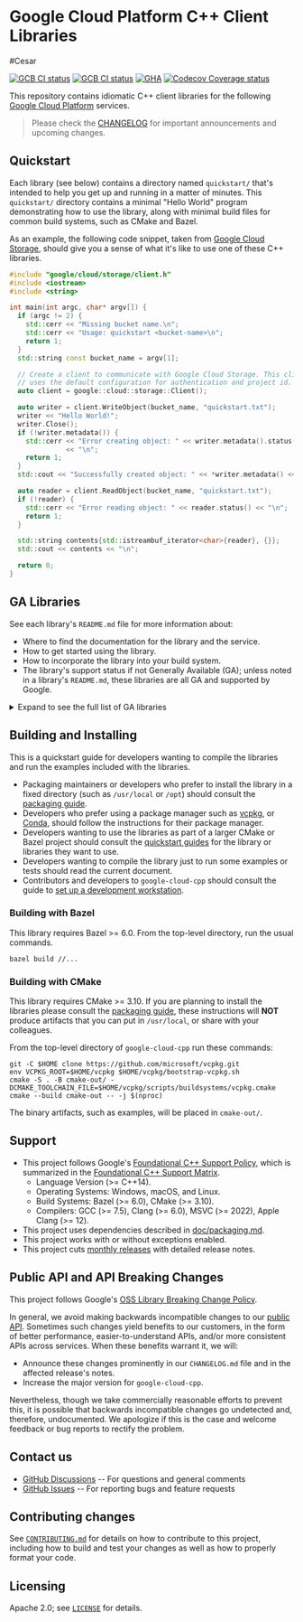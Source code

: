# Google Cloud Platform C++ Client Libraries
#Cesar 

<!-- This file is automatically generated by ci/test-markdown/generate-readme.sh -->

[![GCB CI status][gcb-clang-tidy-shield]][gcb-clang-tidy-link]
[![GCB CI status][gcb-asan-shield]][gcb-asan-link]
[![GHA][gha-shield]][gha-link]
[![Codecov Coverage status][codecov-shield]][codecov-link]

This repository contains idiomatic C++ client libraries for the following
[Google Cloud Platform](https://cloud.google.com/) services.

> Please check the [CHANGELOG] for important announcements and upcoming changes.

## Quickstart

Each library (see below) contains a directory named `quickstart/` that's
intended to help you get up and running in a matter of minutes. This
`quickstart/` directory contains a minimal "Hello World" program demonstrating
how to use the library, along with minimal build files for common build systems,
such as CMake and Bazel.

As an example, the following code snippet, taken from
[Google Cloud Storage](google/cloud/storage/README.md), should give you a sense
of what it's like to use one of these C++ libraries.

<!-- inject-quickstart-start -->

```cc
#include "google/cloud/storage/client.h"
#include <iostream>
#include <string>

int main(int argc, char* argv[]) {
  if (argc != 2) {
    std::cerr << "Missing bucket name.\n";
    std::cerr << "Usage: quickstart <bucket-name>\n";
    return 1;
  }
  std::string const bucket_name = argv[1];

  // Create a client to communicate with Google Cloud Storage. This client
  // uses the default configuration for authentication and project id.
  auto client = google::cloud::storage::Client();

  auto writer = client.WriteObject(bucket_name, "quickstart.txt");
  writer << "Hello World!";
  writer.Close();
  if (!writer.metadata()) {
    std::cerr << "Error creating object: " << writer.metadata().status()
              << "\n";
    return 1;
  }
  std::cout << "Successfully created object: " << *writer.metadata() << "\n";

  auto reader = client.ReadObject(bucket_name, "quickstart.txt");
  if (!reader) {
    std::cerr << "Error reading object: " << reader.status() << "\n";
    return 1;
  }

  std::string contents{std::istreambuf_iterator<char>{reader}, {}};
  std::cout << contents << "\n";

  return 0;
}
```

<!-- inject-quickstart-end -->

## GA Libraries

See each library's `README.md` file for more information about:

- Where to find the documentation for the library and the service.
- How to get started using the library.
- How to incorporate the library into your build system.
- The library's support status if not Generally Available (GA); unless noted in
  a library's `README.md`, these libraries are all GA and supported by Google.

<details>
<summary>Expand to see the full list of GA libraries</summary>

<!-- inject-GA-features-start -->

- [Access Approval API](google/cloud/accessapproval/README.md)
  [[quickstart]](google/cloud/accessapproval/quickstart/README.md)
  [[reference]](https://cloud.google.com/cpp/docs/reference/accessapproval/latest)
- [Access Context Manager API](google/cloud/accesscontextmanager/README.md)
  [[quickstart]](google/cloud/accesscontextmanager/quickstart/README.md)
  [[reference]](https://cloud.google.com/cpp/docs/reference/accesscontextmanager/latest)
- [Advisory Notifications API](google/cloud/advisorynotifications/README.md)
  [[quickstart]](google/cloud/advisorynotifications/quickstart/README.md)
  [[reference]](https://cloud.google.com/cpp/docs/reference/advisorynotifications/latest)
- [Vertex AI API](google/cloud/aiplatform/README.md)
  [[quickstart]](google/cloud/aiplatform/quickstart/README.md)
  [[reference]](https://cloud.google.com/cpp/docs/reference/aiplatform/latest)
- [AlloyDB API](google/cloud/alloydb/README.md)
  [[quickstart]](google/cloud/alloydb/quickstart/README.md)
  [[reference]](https://cloud.google.com/cpp/docs/reference/alloydb/latest)
- [API Gateway API](google/cloud/apigateway/README.md)
  [[quickstart]](google/cloud/apigateway/quickstart/README.md)
  [[reference]](https://cloud.google.com/cpp/docs/reference/apigateway/latest)
- [Apigee Connect API](google/cloud/apigeeconnect/README.md)
  [[quickstart]](google/cloud/apigeeconnect/quickstart/README.md)
  [[reference]](https://cloud.google.com/cpp/docs/reference/apigeeconnect/latest)
- [API Keys API](google/cloud/apikeys/README.md)
  [[quickstart]](google/cloud/apikeys/quickstart/README.md)
  [[reference]](https://cloud.google.com/cpp/docs/reference/apikeys/latest)
- [App Engine Admin API](google/cloud/appengine/README.md)
  [[quickstart]](google/cloud/appengine/quickstart/README.md)
  [[reference]](https://cloud.google.com/cpp/docs/reference/appengine/latest)
- [App Hub API](google/cloud/apphub/README.md)
  [[quickstart]](google/cloud/apphub/quickstart/README.md)
  [[reference]](https://cloud.google.com/cpp/docs/reference/apphub/latest)
- [Artifact Registry API](google/cloud/artifactregistry/README.md)
  [[quickstart]](google/cloud/artifactregistry/quickstart/README.md)
  [[reference]](https://cloud.google.com/cpp/docs/reference/artifactregistry/latest)
- [Cloud Asset API](google/cloud/asset/README.md)
  [[quickstart]](google/cloud/asset/quickstart/README.md)
  [[reference]](https://cloud.google.com/cpp/docs/reference/asset/latest)
- [Assured Workloads API](google/cloud/assuredworkloads/README.md)
  [[quickstart]](google/cloud/assuredworkloads/quickstart/README.md)
  [[reference]](https://cloud.google.com/cpp/docs/reference/assuredworkloads/latest)
- [Cloud AutoML API](google/cloud/automl/README.md)
  [[quickstart]](google/cloud/automl/quickstart/README.md)
  [[reference]](https://cloud.google.com/cpp/docs/reference/automl/latest)
- [Backup and DR Service API](google/cloud/backupdr/README.md)
  [[quickstart]](google/cloud/backupdr/quickstart/README.md)
  [[reference]](https://cloud.google.com/cpp/docs/reference/backupdr/latest)
- [Bare Metal Solution API](google/cloud/baremetalsolution/README.md)
  [[quickstart]](google/cloud/baremetalsolution/quickstart/README.md)
  [[reference]](https://cloud.google.com/cpp/docs/reference/baremetalsolution/latest)
- [Batch API](google/cloud/batch/README.md)
  [[quickstart]](google/cloud/batch/quickstart/README.md)
  [[reference]](https://cloud.google.com/cpp/docs/reference/batch/latest)
- [BeyondCorp API](google/cloud/beyondcorp/README.md)
  [[quickstart]](google/cloud/beyondcorp/quickstart/README.md)
  [[reference]](https://cloud.google.com/cpp/docs/reference/beyondcorp/latest)
- [Google Cloud BigQuery](google/cloud/bigquery/README.md)
  [[quickstart]](google/cloud/bigquery/quickstart/README.md)
  [[reference]](https://cloud.google.com/cpp/docs/reference/bigquery/latest)
- [BigQuery API](google/cloud/bigquerycontrol/README.md)
  [[quickstart]](google/cloud/bigquerycontrol/quickstart/README.md)
  [[reference]](https://cloud.google.com/cpp/docs/reference/bigquerycontrol/latest)
- [Google Cloud Bigtable](google/cloud/bigtable/README.md)
  [[quickstart]](google/cloud/bigtable/quickstart/README.md)
  [[reference]](https://cloud.google.com/cpp/docs/reference/bigtable/latest)
- [Cloud Billing Budget API](google/cloud/billing/README.md)
  [[quickstart]](google/cloud/billing/quickstart/README.md)
  [[reference]](https://cloud.google.com/cpp/docs/reference/billing/latest)
- [Binary Authorization API](google/cloud/binaryauthorization/README.md)
  [[quickstart]](google/cloud/binaryauthorization/quickstart/README.md)
  [[reference]](https://cloud.google.com/cpp/docs/reference/binaryauthorization/latest)
- [Certificate Manager API](google/cloud/certificatemanager/README.md)
  [[quickstart]](google/cloud/certificatemanager/quickstart/README.md)
  [[reference]](https://cloud.google.com/cpp/docs/reference/certificatemanager/latest)
- [Cloud Channel API](google/cloud/channel/README.md)
  [[quickstart]](google/cloud/channel/quickstart/README.md)
  [[reference]](https://cloud.google.com/cpp/docs/reference/channel/latest)
- [Cloud Build API](google/cloud/cloudbuild/README.md)
  [[quickstart]](google/cloud/cloudbuild/quickstart/README.md)
  [[reference]](https://cloud.google.com/cpp/docs/reference/cloudbuild/latest)
- [Cloud Controls Partner API](google/cloud/cloudcontrolspartner/README.md)
  [[quickstart]](google/cloud/cloudcontrolspartner/quickstart/README.md)
  [[reference]](https://cloud.google.com/cpp/docs/reference/cloudcontrolspartner/latest)
- [Cloud Quotas API](google/cloud/cloudquotas/README.md)
  [[quickstart]](google/cloud/cloudquotas/quickstart/README.md)
  [[reference]](https://cloud.google.com/cpp/docs/reference/cloudquotas/latest)
- [Cloud Commerce Consumer Procurement API](google/cloud/commerce/README.md)
  [[quickstart]](google/cloud/commerce/quickstart/README.md)
  [[reference]](https://cloud.google.com/cpp/docs/reference/commerce/latest)
- [Cloud Composer](google/cloud/composer/README.md)
  [[quickstart]](google/cloud/composer/quickstart/README.md)
  [[reference]](https://cloud.google.com/cpp/docs/reference/composer/latest)
- [Compute Engine API](google/cloud/compute/README.md)
  [[quickstart]](google/cloud/compute/quickstart/README.md)
  [[reference]](https://cloud.google.com/cpp/docs/reference/compute/latest)
- [Confidential Computing API](google/cloud/confidentialcomputing/README.md)
  [[quickstart]](google/cloud/confidentialcomputing/quickstart/README.md)
  [[reference]](https://cloud.google.com/cpp/docs/reference/confidentialcomputing/latest)
- [Infrastructure Manager API](google/cloud/config/README.md)
  [[quickstart]](google/cloud/config/quickstart/README.md)
  [[reference]](https://cloud.google.com/cpp/docs/reference/config/latest)
- [Connectors API](google/cloud/connectors/README.md)
  [[quickstart]](google/cloud/connectors/quickstart/README.md)
  [[reference]](https://cloud.google.com/cpp/docs/reference/connectors/latest)
- [Contact Center AI Insights API](google/cloud/contactcenterinsights/README.md)
  [[quickstart]](google/cloud/contactcenterinsights/quickstart/README.md)
  [[reference]](https://cloud.google.com/cpp/docs/reference/contactcenterinsights/latest)
- [Kubernetes Engine API](google/cloud/container/README.md)
  [[quickstart]](google/cloud/container/quickstart/README.md)
  [[reference]](https://cloud.google.com/cpp/docs/reference/container/latest)
- [Container Analysis API](google/cloud/containeranalysis/README.md)
  [[quickstart]](google/cloud/containeranalysis/quickstart/README.md)
  [[reference]](https://cloud.google.com/cpp/docs/reference/containeranalysis/latest)
- [Document AI Warehouse API](google/cloud/contentwarehouse/README.md)
  [[quickstart]](google/cloud/contentwarehouse/quickstart/README.md)
  [[reference]](https://cloud.google.com/cpp/docs/reference/contentwarehouse/latest)
- [Google Cloud Data Catalog API](google/cloud/datacatalog/README.md)
  [[quickstart]](google/cloud/datacatalog/quickstart/README.md)
  [[reference]](https://cloud.google.com/cpp/docs/reference/datacatalog/latest)
- [Cloud Data Fusion API](google/cloud/datafusion/README.md)
  [[quickstart]](google/cloud/datafusion/quickstart/README.md)
  [[reference]](https://cloud.google.com/cpp/docs/reference/datafusion/latest)
- [Database Migration API](google/cloud/datamigration/README.md)
  [[quickstart]](google/cloud/datamigration/quickstart/README.md)
  [[reference]](https://cloud.google.com/cpp/docs/reference/datamigration/latest)
- [Cloud Dataplex API](google/cloud/dataplex/README.md)
  [[quickstart]](google/cloud/dataplex/quickstart/README.md)
  [[reference]](https://cloud.google.com/cpp/docs/reference/dataplex/latest)
- [Cloud Dataproc API](google/cloud/dataproc/README.md)
  [[quickstart]](google/cloud/dataproc/quickstart/README.md)
  [[reference]](https://cloud.google.com/cpp/docs/reference/dataproc/latest)
- [Cloud Datastore API](google/cloud/datastore/README.md)
  [[quickstart]](google/cloud/datastore/quickstart/README.md)
  [[reference]](https://cloud.google.com/cpp/docs/reference/datastore/latest)
- [Datastream API](google/cloud/datastream/README.md)
  [[quickstart]](google/cloud/datastream/quickstart/README.md)
  [[reference]](https://cloud.google.com/cpp/docs/reference/datastream/latest)
- [Google Cloud Deploy API](google/cloud/deploy/README.md)
  [[quickstart]](google/cloud/deploy/quickstart/README.md)
  [[reference]](https://cloud.google.com/cpp/docs/reference/deploy/latest)
- [Developer Connect API](google/cloud/developerconnect/README.md)
  [[quickstart]](google/cloud/developerconnect/quickstart/README.md)
  [[reference]](https://cloud.google.com/cpp/docs/reference/developerconnect/latest)
- [Dialogflow CX API](google/cloud/dialogflow_cx/README.md)
  [[quickstart]](google/cloud/dialogflow_cx/quickstart/README.md)
  [[reference]](https://cloud.google.com/cpp/docs/reference/dialogflow_cx/latest)
- [Dialogflow ES API](google/cloud/dialogflow_es/README.md)
  [[quickstart]](google/cloud/dialogflow_es/quickstart/README.md)
  [[reference]](https://cloud.google.com/cpp/docs/reference/dialogflow_es/latest)
- [Discovery Engine API](google/cloud/discoveryengine/README.md)
  [[quickstart]](google/cloud/discoveryengine/quickstart/README.md)
  [[reference]](https://cloud.google.com/cpp/docs/reference/discoveryengine/latest)
- [Cloud Data Loss Prevention (DLP) API](google/cloud/dlp/README.md)
  [[quickstart]](google/cloud/dlp/quickstart/README.md)
  [[reference]](https://cloud.google.com/cpp/docs/reference/dlp/latest)
- [Cloud Document AI API](google/cloud/documentai/README.md)
  [[quickstart]](google/cloud/documentai/quickstart/README.md)
  [[reference]](https://cloud.google.com/cpp/docs/reference/documentai/latest)
- [Cloud Domains API](google/cloud/domains/README.md)
  [[quickstart]](google/cloud/domains/quickstart/README.md)
  [[reference]](https://cloud.google.com/cpp/docs/reference/domains/latest)
- [Distributed Cloud Edge Container API](google/cloud/edgecontainer/README.md)
  [[quickstart]](google/cloud/edgecontainer/quickstart/README.md)
  [[reference]](https://cloud.google.com/cpp/docs/reference/edgecontainer/latest)
- [Distributed Cloud Edge Network API](google/cloud/edgenetwork/README.md)
  [[quickstart]](google/cloud/edgenetwork/quickstart/README.md)
  [[reference]](https://cloud.google.com/cpp/docs/reference/edgenetwork/latest)
- [Essential Contacts API](google/cloud/essentialcontacts/README.md)
  [[quickstart]](google/cloud/essentialcontacts/quickstart/README.md)
  [[reference]](https://cloud.google.com/cpp/docs/reference/essentialcontacts/latest)
- [Eventarc API](google/cloud/eventarc/README.md)
  [[quickstart]](google/cloud/eventarc/quickstart/README.md)
  [[reference]](https://cloud.google.com/cpp/docs/reference/eventarc/latest)
- [Cloud Filestore API](google/cloud/filestore/README.md)
  [[quickstart]](google/cloud/filestore/quickstart/README.md)
  [[reference]](https://cloud.google.com/cpp/docs/reference/filestore/latest)
- [Cloud Functions API](google/cloud/functions/README.md)
  [[quickstart]](google/cloud/functions/quickstart/README.md)
  [[reference]](https://cloud.google.com/cpp/docs/reference/functions/latest)
- [Backup for GKE API](google/cloud/gkebackup/README.md)
  [[quickstart]](google/cloud/gkebackup/quickstart/README.md)
  [[reference]](https://cloud.google.com/cpp/docs/reference/gkebackup/latest)
- [Connect Gateway API](google/cloud/gkeconnect/README.md)
  [[quickstart]](google/cloud/gkeconnect/quickstart/README.md)
  [[reference]](https://cloud.google.com/cpp/docs/reference/gkeconnect/latest)
- [GKE Hub](google/cloud/gkehub/README.md)
  [[quickstart]](google/cloud/gkehub/quickstart/README.md)
  [[reference]](https://cloud.google.com/cpp/docs/reference/gkehub/latest)
- [Anthos Multi-Cloud API](google/cloud/gkemulticloud/README.md)
  [[quickstart]](google/cloud/gkemulticloud/quickstart/README.md)
  [[reference]](https://cloud.google.com/cpp/docs/reference/gkemulticloud/latest)
- [Google Cloud IAM](google/cloud/iam/README.md)
  [[quickstart]](google/cloud/iam/quickstart/README.md)
  [[reference]](https://cloud.google.com/cpp/docs/reference/iam/latest)
- [Cloud Identity-Aware Proxy API](google/cloud/iap/README.md)
  [[quickstart]](google/cloud/iap/quickstart/README.md)
  [[reference]](https://cloud.google.com/cpp/docs/reference/iap/latest)
- [Cloud IDS API](google/cloud/ids/README.md)
  [[quickstart]](google/cloud/ids/quickstart/README.md)
  [[reference]](https://cloud.google.com/cpp/docs/reference/ids/latest)
- [Cloud Key Management Service (KMS) API](google/cloud/kms/README.md)
  [[quickstart]](google/cloud/kms/quickstart/README.md)
  [[reference]](https://cloud.google.com/cpp/docs/reference/kms/latest)
- [Cloud Natural Language API](google/cloud/language/README.md)
  [[quickstart]](google/cloud/language/quickstart/README.md)
  [[reference]](https://cloud.google.com/cpp/docs/reference/language/latest)
- [Google Cloud Logging](google/cloud/logging/README.md)
  [[quickstart]](google/cloud/logging/quickstart/README.md)
  [[reference]](https://cloud.google.com/cpp/docs/reference/logging/latest)
- [Managed Service for Microsoft Active Directory API](google/cloud/managedidentities/README.md)
  [[quickstart]](google/cloud/managedidentities/quickstart/README.md)
  [[reference]](https://cloud.google.com/cpp/docs/reference/managedidentities/latest)
- [Managed Service for Apache Kafka API](google/cloud/managedkafka/README.md)
  [[quickstart]](google/cloud/managedkafka/quickstart/README.md)
  [[reference]](https://cloud.google.com/cpp/docs/reference/managedkafka/latest)
- [Cloud Memorystore for Memcached API](google/cloud/memcache/README.md)
  [[quickstart]](google/cloud/memcache/quickstart/README.md)
  [[reference]](https://cloud.google.com/cpp/docs/reference/memcache/latest)
- [Dataproc Metastore API](google/cloud/metastore/README.md)
  [[quickstart]](google/cloud/metastore/quickstart/README.md)
  [[reference]](https://cloud.google.com/cpp/docs/reference/metastore/latest)
- [Migration Center API](google/cloud/migrationcenter/README.md)
  [[quickstart]](google/cloud/migrationcenter/quickstart/README.md)
  [[reference]](https://cloud.google.com/cpp/docs/reference/migrationcenter/latest)
- [Cloud Monitoring API](google/cloud/monitoring/README.md)
  [[quickstart]](google/cloud/monitoring/quickstart/README.md)
  [[reference]](https://cloud.google.com/cpp/docs/reference/monitoring/latest)
- [NetApp API](google/cloud/netapp/README.md)
  [[quickstart]](google/cloud/netapp/quickstart/README.md)
  [[reference]](https://cloud.google.com/cpp/docs/reference/netapp/latest)
- [Network Connectivity API](google/cloud/networkconnectivity/README.md)
  [[quickstart]](google/cloud/networkconnectivity/quickstart/README.md)
  [[reference]](https://cloud.google.com/cpp/docs/reference/networkconnectivity/latest)
- [Network Management API](google/cloud/networkmanagement/README.md)
  [[quickstart]](google/cloud/networkmanagement/quickstart/README.md)
  [[reference]](https://cloud.google.com/cpp/docs/reference/networkmanagement/latest)
- [Network Security API](google/cloud/networksecurity/README.md)
  [[quickstart]](google/cloud/networksecurity/quickstart/README.md)
  [[reference]](https://cloud.google.com/cpp/docs/reference/networksecurity/latest)
- [Network Services API](google/cloud/networkservices/README.md)
  [[quickstart]](google/cloud/networkservices/quickstart/README.md)
  [[reference]](https://cloud.google.com/cpp/docs/reference/networkservices/latest)
- [Notebooks API](google/cloud/notebooks/README.md)
  [[quickstart]](google/cloud/notebooks/quickstart/README.md)
  [[reference]](https://cloud.google.com/cpp/docs/reference/notebooks/latest)
- [OAuth2 Access Token Generation](google/cloud/oauth2/README.md)
  [[quickstart]](google/cloud/oauth2/quickstart/README.md)
  [[reference]](https://cloud.google.com/cpp/docs/reference/oauth2/latest)
- [Cloud Optimization API](google/cloud/optimization/README.md)
  [[quickstart]](google/cloud/optimization/quickstart/README.md)
  [[reference]](https://cloud.google.com/cpp/docs/reference/optimization/latest)
- [Organization Policy API](google/cloud/orgpolicy/README.md)
  [[quickstart]](google/cloud/orgpolicy/quickstart/README.md)
  [[reference]](https://cloud.google.com/cpp/docs/reference/orgpolicy/latest)
- [OS Config API](google/cloud/osconfig/README.md)
  [[quickstart]](google/cloud/osconfig/quickstart/README.md)
  [[reference]](https://cloud.google.com/cpp/docs/reference/osconfig/latest)
- [Cloud OS Login API](google/cloud/oslogin/README.md)
  [[quickstart]](google/cloud/oslogin/quickstart/README.md)
  [[reference]](https://cloud.google.com/cpp/docs/reference/oslogin/latest)
- [Parallelstore API](google/cloud/parallelstore/README.md)
  [[quickstart]](google/cloud/parallelstore/quickstart/README.md)
  [[reference]](https://cloud.google.com/cpp/docs/reference/parallelstore/latest)
- [Policy Simulator API](google/cloud/policysimulator/README.md)
  [[quickstart]](google/cloud/policysimulator/quickstart/README.md)
  [[reference]](https://cloud.google.com/cpp/docs/reference/policysimulator/latest)
- [Policy Troubleshooter API](google/cloud/policytroubleshooter/README.md)
  [[quickstart]](google/cloud/policytroubleshooter/quickstart/README.md)
  [[reference]](https://cloud.google.com/cpp/docs/reference/policytroubleshooter/latest)
- [Certificate Authority API](google/cloud/privateca/README.md)
  [[quickstart]](google/cloud/privateca/quickstart/README.md)
  [[reference]](https://cloud.google.com/cpp/docs/reference/privateca/latest)
- [Privileged Access Manager API](google/cloud/privilegedaccessmanager/README.md)
  [[quickstart]](google/cloud/privilegedaccessmanager/quickstart/README.md)
  [[reference]](https://cloud.google.com/cpp/docs/reference/privilegedaccessmanager/latest)
- [Cloud Profiler API](google/cloud/profiler/README.md)
  [[quickstart]](google/cloud/profiler/quickstart/README.md)
  [[reference]](https://cloud.google.com/cpp/docs/reference/profiler/latest)
- [Public Certificate Authority API](google/cloud/publicca/README.md)
  [[quickstart]](google/cloud/publicca/quickstart/README.md)
  [[reference]](https://cloud.google.com/cpp/docs/reference/publicca/latest)
- [Google Cloud Pub/Sub](google/cloud/pubsub/README.md)
  [[quickstart]](google/cloud/pubsub/quickstart/README.md)
  [[reference]](https://cloud.google.com/cpp/docs/reference/pubsub/latest)
- [Rapid Migration Assessment API](google/cloud/rapidmigrationassessment/README.md)
  [[quickstart]](google/cloud/rapidmigrationassessment/quickstart/README.md)
  [[reference]](https://cloud.google.com/cpp/docs/reference/rapidmigrationassessment/latest)
- [reCAPTCHA Enterprise API](google/cloud/recaptchaenterprise/README.md)
  [[quickstart]](google/cloud/recaptchaenterprise/quickstart/README.md)
  [[reference]](https://cloud.google.com/cpp/docs/reference/recaptchaenterprise/latest)
- [Recommender](google/cloud/recommender/README.md)
  [[quickstart]](google/cloud/recommender/quickstart/README.md)
  [[reference]](https://cloud.google.com/cpp/docs/reference/recommender/latest)
- [Google Cloud Memorystore for Redis API](google/cloud/redis/README.md)
  [[quickstart]](google/cloud/redis/quickstart/README.md)
  [[reference]](https://cloud.google.com/cpp/docs/reference/redis/latest)
- [Cloud Resource Manager API](google/cloud/resourcemanager/README.md)
  [[quickstart]](google/cloud/resourcemanager/quickstart/README.md)
  [[reference]](https://cloud.google.com/cpp/docs/reference/resourcemanager/latest)
- [Resource Settings API](google/cloud/resourcesettings/README.md)
  [[quickstart]](google/cloud/resourcesettings/quickstart/README.md)
  [[reference]](https://cloud.google.com/cpp/docs/reference/resourcesettings/latest)
- [Retail API](google/cloud/retail/README.md)
  [[quickstart]](google/cloud/retail/quickstart/README.md)
  [[reference]](https://cloud.google.com/cpp/docs/reference/retail/latest)
- [Cloud Run Admin API](google/cloud/run/README.md)
  [[quickstart]](google/cloud/run/quickstart/README.md)
  [[reference]](https://cloud.google.com/cpp/docs/reference/run/latest)
- [Cloud Scheduler API](google/cloud/scheduler/README.md)
  [[quickstart]](google/cloud/scheduler/quickstart/README.md)
  [[reference]](https://cloud.google.com/cpp/docs/reference/scheduler/latest)
- [Secret Manager API](google/cloud/secretmanager/README.md)
  [[quickstart]](google/cloud/secretmanager/quickstart/README.md)
  [[reference]](https://cloud.google.com/cpp/docs/reference/secretmanager/latest)
- [Secure Source Manager API](google/cloud/securesourcemanager/README.md)
  [[quickstart]](google/cloud/securesourcemanager/quickstart/README.md)
  [[reference]](https://cloud.google.com/cpp/docs/reference/securesourcemanager/latest)
- [Security Command Center API](google/cloud/securitycenter/README.md)
  [[quickstart]](google/cloud/securitycenter/quickstart/README.md)
  [[reference]](https://cloud.google.com/cpp/docs/reference/securitycenter/latest)
- [Security Center Management API](google/cloud/securitycentermanagement/README.md)
  [[quickstart]](google/cloud/securitycentermanagement/quickstart/README.md)
  [[reference]](https://cloud.google.com/cpp/docs/reference/securitycentermanagement/latest)
- [Service Control API](google/cloud/servicecontrol/README.md)
  [[quickstart]](google/cloud/servicecontrol/quickstart/README.md)
  [[reference]](https://cloud.google.com/cpp/docs/reference/servicecontrol/latest)
- [Service Directory API](google/cloud/servicedirectory/README.md)
  [[quickstart]](google/cloud/servicedirectory/quickstart/README.md)
  [[reference]](https://cloud.google.com/cpp/docs/reference/servicedirectory/latest)
- [Service Health API](google/cloud/servicehealth/README.md)
  [[quickstart]](google/cloud/servicehealth/quickstart/README.md)
  [[reference]](https://cloud.google.com/cpp/docs/reference/servicehealth/latest)
- [Service Management API](google/cloud/servicemanagement/README.md)
  [[quickstart]](google/cloud/servicemanagement/quickstart/README.md)
  [[reference]](https://cloud.google.com/cpp/docs/reference/servicemanagement/latest)
- [Service Usage API](google/cloud/serviceusage/README.md)
  [[quickstart]](google/cloud/serviceusage/quickstart/README.md)
  [[reference]](https://cloud.google.com/cpp/docs/reference/serviceusage/latest)
- [Cloud Shell API](google/cloud/shell/README.md)
  [[quickstart]](google/cloud/shell/quickstart/README.md)
  [[reference]](https://cloud.google.com/cpp/docs/reference/shell/latest)
- [Google Cloud Spanner](google/cloud/spanner/README.md)
  [[quickstart]](google/cloud/spanner/quickstart/README.md)
  [[reference]](https://cloud.google.com/cpp/docs/reference/spanner/latest)
- [Cloud Speech-to-Text API](google/cloud/speech/README.md)
  [[quickstart]](google/cloud/speech/quickstart/README.md)
  [[reference]](https://cloud.google.com/cpp/docs/reference/speech/latest)
- [Cloud SQL Admin API](google/cloud/sql/README.md)
  [[quickstart]](google/cloud/sql/quickstart/README.md)
  [[reference]](https://cloud.google.com/cpp/docs/reference/sql/latest)
- [Google Cloud Storage](google/cloud/storage/README.md)
  [[quickstart]](google/cloud/storage/quickstart/README.md)
  [[reference]](https://cloud.google.com/cpp/docs/reference/storage/latest)
- [Storage Control API](google/cloud/storagecontrol/README.md)
  [[quickstart]](google/cloud/storagecontrol/quickstart/README.md)
  [[reference]](https://cloud.google.com/cpp/docs/reference/storagecontrol/latest)
- [Storage Insights API](google/cloud/storageinsights/README.md)
  [[quickstart]](google/cloud/storageinsights/quickstart/README.md)
  [[reference]](https://cloud.google.com/cpp/docs/reference/storageinsights/latest)
- [Storage Transfer API](google/cloud/storagetransfer/README.md)
  [[quickstart]](google/cloud/storagetransfer/quickstart/README.md)
  [[reference]](https://cloud.google.com/cpp/docs/reference/storagetransfer/latest)
- [Google Cloud Support API](google/cloud/support/README.md)
  [[quickstart]](google/cloud/support/quickstart/README.md)
  [[reference]](https://cloud.google.com/cpp/docs/reference/support/latest)
- [Cloud Talent Solution API](google/cloud/talent/README.md)
  [[quickstart]](google/cloud/talent/quickstart/README.md)
  [[reference]](https://cloud.google.com/cpp/docs/reference/talent/latest)
- [Cloud Tasks API](google/cloud/tasks/README.md)
  [[quickstart]](google/cloud/tasks/quickstart/README.md)
  [[reference]](https://cloud.google.com/cpp/docs/reference/tasks/latest)
- [Telco Automation API](google/cloud/telcoautomation/README.md)
  [[quickstart]](google/cloud/telcoautomation/quickstart/README.md)
  [[reference]](https://cloud.google.com/cpp/docs/reference/telcoautomation/latest)
- [Cloud Text-to-Speech API](google/cloud/texttospeech/README.md)
  [[quickstart]](google/cloud/texttospeech/quickstart/README.md)
  [[reference]](https://cloud.google.com/cpp/docs/reference/texttospeech/latest)
- [Timeseries Insights API](google/cloud/timeseriesinsights/README.md)
  [[quickstart]](google/cloud/timeseriesinsights/quickstart/README.md)
  [[reference]](https://cloud.google.com/cpp/docs/reference/timeseriesinsights/latest)
- [Cloud TPU API](google/cloud/tpu/README.md)
  [[quickstart]](google/cloud/tpu/quickstart/README.md)
  [[reference]](https://cloud.google.com/cpp/docs/reference/tpu/latest)
- [Cloud Trace API](google/cloud/trace/README.md)
  [[quickstart]](google/cloud/trace/quickstart/README.md)
  [[reference]](https://cloud.google.com/cpp/docs/reference/trace/latest)
- [Cloud Translation API](google/cloud/translate/README.md)
  [[quickstart]](google/cloud/translate/quickstart/README.md)
  [[reference]](https://cloud.google.com/cpp/docs/reference/translate/latest)
- [Video Services](google/cloud/video/README.md)
  [[quickstart]](google/cloud/video/quickstart/README.md)
  [[reference]](https://cloud.google.com/cpp/docs/reference/video/latest)
- [Cloud Video Intelligence API](google/cloud/videointelligence/README.md)
  [[quickstart]](google/cloud/videointelligence/quickstart/README.md)
  [[reference]](https://cloud.google.com/cpp/docs/reference/videointelligence/latest)
- [Cloud Vision API](google/cloud/vision/README.md)
  [[quickstart]](google/cloud/vision/quickstart/README.md)
  [[reference]](https://cloud.google.com/cpp/docs/reference/vision/latest)
- [VM Migration API](google/cloud/vmmigration/README.md)
  [[quickstart]](google/cloud/vmmigration/quickstart/README.md)
  [[reference]](https://cloud.google.com/cpp/docs/reference/vmmigration/latest)
- [VMware Engine API](google/cloud/vmwareengine/README.md)
  [[quickstart]](google/cloud/vmwareengine/quickstart/README.md)
  [[reference]](https://cloud.google.com/cpp/docs/reference/vmwareengine/latest)
- [Serverless VPC Access API](google/cloud/vpcaccess/README.md)
  [[quickstart]](google/cloud/vpcaccess/quickstart/README.md)
  [[reference]](https://cloud.google.com/cpp/docs/reference/vpcaccess/latest)
- [Web Risk API](google/cloud/webrisk/README.md)
  [[quickstart]](google/cloud/webrisk/quickstart/README.md)
  [[reference]](https://cloud.google.com/cpp/docs/reference/webrisk/latest)
- [Web Security Scanner API](google/cloud/websecurityscanner/README.md)
  [[quickstart]](google/cloud/websecurityscanner/quickstart/README.md)
  [[reference]](https://cloud.google.com/cpp/docs/reference/websecurityscanner/latest)
- [Workflow Executions API](google/cloud/workflows/README.md)
  [[quickstart]](google/cloud/workflows/quickstart/README.md)
  [[reference]](https://cloud.google.com/cpp/docs/reference/workflows/latest)
- [Cloud Workstations API](google/cloud/workstations/README.md)
  [[quickstart]](google/cloud/workstations/quickstart/README.md)
  [[reference]](https://cloud.google.com/cpp/docs/reference/workstations/latest)

<!-- inject-GA-features-end -->

</details>

## Building and Installing

This is a quickstart guide for developers wanting to compile the libraries and
run the examples included with the libraries.

- Packaging maintainers or developers who prefer to install the library in a
  fixed directory (such as `/usr/local` or `/opt`) should consult the
  [packaging guide](/doc/packaging.md).
- Developers who prefer using a package manager such as
  [vcpkg](https://vcpkg.io), or [Conda](https://conda.io), should follow the
  instructions for their package manager.
- Developers wanting to use the libraries as part of a larger CMake or Bazel
  project should consult the [quickstart guides](#quickstart) for the library or
  libraries they want to use.
- Developers wanting to compile the library just to run some examples or tests
  should read the current document.
- Contributors and developers to `google-cloud-cpp` should consult the guide to
  [set up a development workstation][howto-setup-dev-workstation].

### Building with Bazel

This library requires Bazel >= 6.0. From the top-level directory, run the usual
commands.

```shell
bazel build //...
```

### Building with CMake

This library requires CMake >= 3.10. If you are planning to install the
libraries please consult the [packaging guide](/doc/packaging.md), these
instructions will **NOT** produce artifacts that you can put in `/usr/local`, or
share with your colleagues.

From the top-level directory of `google-cloud-cpp` run these commands:

```shell
git -C $HOME clone https://github.com/microsoft/vcpkg.git
env VCPKG_ROOT=$HOME/vcpkg $HOME/vcpkg/bootstrap-vcpkg.sh
cmake -S . -B cmake-out/ -DCMAKE_TOOLCHAIN_FILE=$HOME/vcpkg/scripts/buildsystems/vcpkg.cmake
cmake --build cmake-out -- -j $(nproc)
```

The binary artifacts, such as examples, will be placed in `cmake-out/`.

## Support

- This project follows Google's
  [Foundational C++ Support Policy][support-policy], which is summarized in the
  [Foundational C++ Support Matrix][support-matrix].
  - Language Version (>= C++14).
  - Operating Systems: Windows, macOS, and Linux.
  - Build Systems: Bazel (>= 6.0), CMake (>= 3.10).
  - Compilers: GCC (>= 7.5), Clang (>= 6.0), MSVC (>= 2022), Apple Clang (>=
    12).
- This project uses dependencies described in
  [doc/packaging.md](https://github.com/googleapis/google-cloud-cpp/blob/main/doc/packaging.md).
- This project works with or without exceptions enabled.
- This project cuts
  [monthly releases](https://github.com/googleapis/google-cloud-cpp/releases)
  with detailed release notes.

## Public API and API Breaking Changes

This project follows Google's [OSS Library Breaking Change Policy].

In general, we avoid making backwards incompatible changes to our
[public API](/doc/public-api.md). Sometimes such changes yield benefits to our
customers, in the form of better performance, easier-to-understand APIs, and/or
more consistent APIs across services. When these benefits warrant it, we will:

- Announce these changes prominently in our `CHANGELOG.md` file and in the
  affected release's notes.
- Increase the major version for `google-cloud-cpp`.

Nevertheless, though we take commercially reasonable efforts to prevent this, it
is possible that backwards incompatible changes go undetected and, therefore,
undocumented. We apologize if this is the case and welcome feedback or bug
reports to rectify the problem.

## Contact us

- [GitHub Discussions] -- For questions and general comments
- [GitHub Issues] -- For reporting bugs and feature requests

## Contributing changes

See [`CONTRIBUTING.md`](/CONTRIBUTING.md) for details on how to contribute to
this project, including how to build and test your changes as well as how to
properly format your code.

## Licensing

Apache 2.0; see [`LICENSE`](/LICENSE) for details.

[changelog]: /CHANGELOG.md
[codecov-link]: https://codecov.io/gh/googleapis/google-cloud-cpp
[codecov-shield]: https://codecov.io/gh/googleapis/google-cloud-cpp/branch/main/graph/badge.svg
[gcb-asan-link]: https://storage.googleapis.com/cloud-cpp-community-publiclogs/badges/google-cloud-cpp/main/asan.html
[gcb-asan-shield]: https://storage.googleapis.com/cloud-cpp-community-publiclogs/badges/google-cloud-cpp/main/asan.svg
[gcb-clang-tidy-link]: https://storage.googleapis.com/cloud-cpp-community-publiclogs/badges/google-cloud-cpp/main/clang-tidy.html
[gcb-clang-tidy-shield]: https://storage.googleapis.com/cloud-cpp-community-publiclogs/badges/google-cloud-cpp/main/clang-tidy.svg
[gha-link]: https://github.com/googleapis/google-cloud-cpp/actions/workflows/test-runner.yml
[gha-shield]: https://github.com/googleapis/google-cloud-cpp/actions/workflows/test-runner.yml/badge.svg
[github discussions]: https://github.com/googleapis/google-cloud-cpp/discussions
[github issues]: https://github.com/googleapis/google-cloud-cpp/issues
[howto-setup-dev-workstation]: /doc/contributor/howto-guide-setup-development-workstation.md
[oss library breaking change policy]: https://opensource.google/documentation/policies/library-breaking-change
[support-matrix]: https://github.com/google/oss-policies-info/blob/main/foundational-cxx-support-matrix.md
[support-policy]: https://opensource.google/documentation/policies/cplusplus-support
